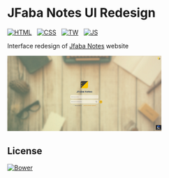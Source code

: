 
# JFaba Notes UI Redesign

[![HTML](https://img.shields.io/static/v1?label=&message=HTML5&color=orange&logo=html5&logoColor=white&style=flat-square)](https://developer.mozilla.org/es/docs/Web/HTML) &nbsp;
[![CSS](https://img.shields.io/static/v1?label=&message=CSS3&color=blue&logo=html5&logoColor=white&style=flat-square)](https://developer.mozilla.org/es/docs/Web/CSS) &nbsp;
[![TW](https://img.shields.io/static/v1?label=&message=TAILWINDCSS&color=0285c7&logo=tailwindcss&logoColor=white&style=flat-square)](https://developer.mozilla.org/es/docs/Web/JavaScript) &nbsp;
[![JS](https://img.shields.io/static/v1?label=&message=JAVASCRIPT&color=yellow&logo=javascript&logoColor=white&style=flat-square)](https://developer.mozilla.org/es/docs/Web/JavaScript)

Interface redesign of [Jfaba Notes](https://jfabanotes.com/) website

<img style="width: 70%" src="https://github.com/axlito/jfabanotes_ui/blob/30aef9440988f4817096b0e28ecd60356326e780/assets/screenshot.png">

## License

[![Bower](https://img.shields.io/bower/l/MI?style=flat-square)](https://choosealicense.com/licenses/mit/)
